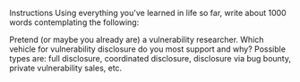 Instructions
Using everything you've learned in life so far, write about 1000 words contemplating the following:

Pretend (or maybe you already are) a vulnerability researcher. Which vehicle for vulnerability disclosure do you most support and why? Possible types are: full disclosure, coordinated disclosure, disclosure via bug bounty, private vulnerability sales, etc.

